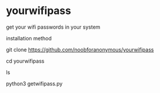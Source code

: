 # yourwifipass

get your wifi passwords in your system

installation method 

git clone https://github.com/noobforanonymous/yourwifipass

cd yourwifipass

ls

python3 getwifipass.py
